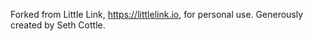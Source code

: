 Forked from Little Link, https://littlelink.io, for personal use. Generously created by Seth Cottle.
